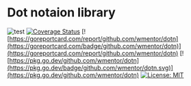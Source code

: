 
# Dot notaion library

![test](https://github.com/wmentor/dotn/workflows/test/badge.svg)
[![Coverage Status](https://coveralls.io/repos/github/wmentor/dotn/badge.svg?branch=main&v=2)](https://coveralls.io/github/wmentor/dotn?branch=main)
[![https://goreportcard.com/report/github.com/wmentor/dotn](https://goreportcard.com/badge/github.com/wmentor/dotn)](https://goreportcard.com/report/github.com/wmentor/dotn)
[![https://pkg.go.dev/github.com/wmentor/dotn](https://pkg.go.dev/badge/github.com/wmentor/dotn.svg)](https://pkg.go.dev/github.com/wmentor/dotn)
[![License: MIT](https://img.shields.io/badge/License-MIT-yellow.svg)](https://opensource.org/licenses/MIT)
